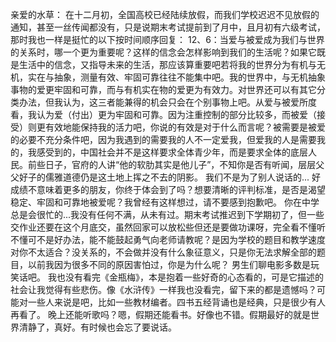 亲爱的水草：
在十二月初，全国高校已经陆续放假，而我们学校迟迟不见放假的通知，甚至一丝传闻都没有，只是说期末考试提前到了月中，且月初有六级考试，那时我也一样是挺忙的以下按时间顺序回复：
12、6：当爱与被爱成为我们与世界的关系时，哪一个更为重要呢？这样的信念会怎样影响到我们的生活呢？如果它既是生活中的信念，又指导未来的生活，那应该算重要吧若将我的世界分为有机与无机，实在与抽象，测量有效、牢固可靠往往不能集中吧。我的世界中，与无机抽象事物的爱更牢固和可靠，而与有机实在物的爱更为有效力。对世界还可以有其它分类办法，但我认为，这三者能兼得的机会只会在个别事物上吧。从爱与被爱所度看，我认为爱（付出）更为牢固和可靠。因为注重控制的部分比较多，而被爱（接受）则更有效地能保持我的活力吧，你说的有效是对于什么而言呢？被需要是被爱的必要不充分条件吧，因为我遇到的需要我的人不一定爱我，但爱我的人是需要我的，我感受到的，中国社会并不是这样要求全体青少年，而是要求全体的底层人民。前些日子，官府的人讲“他的软肋其实是他儿子”，不知你是否有听闻，层层父父好子的儒雅道德仍是这土地上挥之不去的阴影。
我们不是为了别人说话的...
好成绩不意味着更多的朋友，你终于体会到了吗？想要清晰的评判标准，是否是渴望稳定、牢固和可靠地被爱呢？我曾经有这样想过，请不要感到抱歉吧。
你在中学总是会很忙的...我没有任何不满，从未有过。期末考试推迟到下学期初了，但一些交作业还要在这个月底交，虽然回家可以放松些但还是要做功课呀，完全看不懂听不懂可不是好办法，能不能鼓起勇气向老师请教呢？是因为学校的题目和教学速度对你不太适合？没关系的，不会做并没有什么象征意义，只是你无法求解全部的题目，以前我因为很多不同的原因害怕过，你是为什么呢？
男生们聊电影多数是玩笑话吧。
我也没有看完《金瓶梅》，本是抱着一些好奇的心态看的，可是它描述的社会让我觉得有些悲伤。像《水浒传》一样我也没看完，留下来的都是遗憾吗？可能对一些人来说是吧，比如一些教材编者。四书五经背诵也是经典，只是很少有人再看了。
晚上还能听歌吗？嗯，假期还能看书。好像也不错。假期最好的就是世界清静了，真好。有时候也会忘了要说话。
